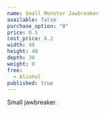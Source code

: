 ```yaml
---
name: Small Monster Jawbreaker
available: false
purchase_option: "0"
price: 0.5
cost_price: 0.2
width: 40
height: 40
depth: 30
weight: 0
free: 
  - Alcohol
published: true
---
```

Small jawbreaker.